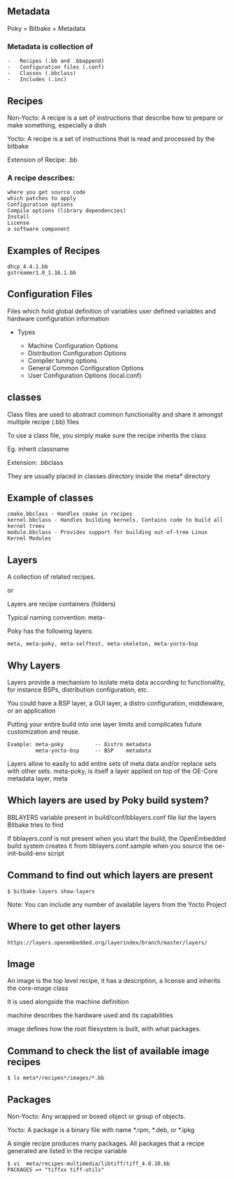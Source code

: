 Metadata
--------------

Poky = Bitbake + Metadata

### Metadata is collection of
	-	Recipes (.bb and .bbappend)
	-	Configuration files (.conf)
	-	Classes (.bbclass)
	-	Includes (.inc)
	

Recipes
---------

Non-Yocto: A recipe is a set of instructions that describe how to prepare or make something, especially a dish

Yocto: A recipe is a set of instructions that is read and processed by the bitbake

Extension of Recipe: .bb

### A recipe describes:

    where you get source code
    which patches to apply
    Configuration options
    Compile options (library dependencies)
    Install
    License
    a software component


Examples of Recipes
----------------------

	dhcp_4.4.1.bb
	gstreamer1.0_1.16.1.bb


Configuration Files
--------------------

Files which hold
    global definition of variables
    user defined variables and
    hardware configuration information



-	Types


	-	Machine Configuration Options
	-	Distribution Configuration Options
	-	Compiler tuning options
	-	General Common Configuration Options
	-	User Configuration Options (local.conf)


classes
---------

Class files are used to abstract common functionality and share it amongst multiple recipe (.bb) files

To use a class file, you simply make sure the recipe inherits the class

Eg. inherit classname

Extension: .bbclass

They are usually placed in classes directory inside the meta* directory

Example of classes
-------------------

	cmake.bbclass - Handles cmake in recipes
	kernel.bbclass - Handles building kernels. Contains code to build all kernel trees
	module.bbclass - Provides support for building out-of-tree Linux Kernel Modules

Layers
--------

A collection of related recipes.

or

Layers are recipe containers (folders)

Typical naming convention: meta-<layername>

Poky has the following layers:

	meta, meta-poky, meta-selftest, meta-skeleton, meta-yocto-bsp

Why Layers
-----------

Layers provide a mechanism to isolate meta data according to functionality, for instance BSPs, distribution configuration, etc.

You could have a BSP layer, a GUI layer, a distro configuration, middleware, or an application

Putting your entire build into one layer limits and complicates future customization and reuse. 

	Example: meta-poky          -- Distro metadata
        	 meta-yocto-bsp     -- BSP    metadata

Layers allow to easily to add entire sets of meta data and/or replace sets with other sets.
meta-poky, is itself a layer applied on top of the OE-Core metadata layer, meta


Which layers are used by Poky build system?
-------------------------------------------

BBLAYERS variable present in build/conf/bblayers.conf file list the layers Bitbake tries to find

If bblayers.conf is not present when you start the build, the OpenEmbedded build system creates it from bblayers.conf.sample when you source the oe-init-build-env script

Command to find out which layers are present
----------------------------------------------

	$ bitbake-layers show-layers

Note: You can include any number of available layers from the Yocto Project 

Where to get other layers
--------------------------

	https://layers.openembedded.org/layerindex/branch/master/layers/
	
	
Image
-----------

An image is the top level recipe, it has a description, a license and inherits the core-image class

It is used alongside the machine definition

machine describes the hardware used and its capabilities

image defines how the root filesystem is built, with what packages.


Command to check the list of available image recipes
----------------------------------------------------

	$ ls meta*/recipes*/images/*.bb

Packages
-------------

Non-Yocto: Any wrapped or boxed object or group of objects.

Yocto: A package is a binary file with name *.rpm, *.deb, or *.ipkg

A single recipe produces many packages. All packages that a recipe generated are listed in the recipe variable


	$ vi  meta/recipes-multimedia/libtiff/tiff_4.0.10.bb
	PACKAGES =+ "tiffxx tiff-utils"
